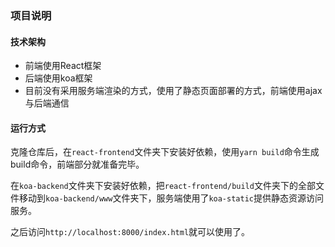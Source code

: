 ### 项目说明

#### 技术架构

- 前端使用React框架
- 后端使用koa框架
- 目前没有采用服务端渲染的方式，使用了静态页面部署的方式，前端使用ajax与后端通信

#### 运行方式

​	克隆仓库后，在`react-frontend`文件夹下安装好依赖，使用`yarn build`命令生成build命令，前端部分就准备完毕。

​	在`koa-backend`文件夹下安装好依赖，把`react-frontend/build`文件夹下的全部文件移动到`koa-backend/www`文件夹下，服务端使用了`koa-static`提供静态资源访问服务。

​	之后访问`http://localhost:8000/index.html`就可以使用了。

